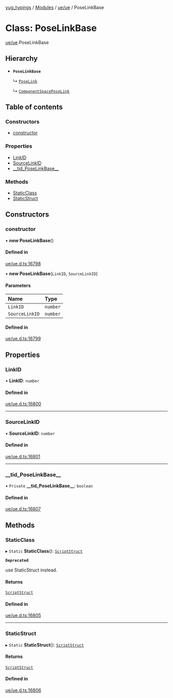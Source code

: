[yug_typings](../README.md) / [Modules](../modules.md) / [ue/ue](../modules/ue_ue.md) / PoseLinkBase

# Class: PoseLinkBase

[ue/ue](../modules/ue_ue.md).PoseLinkBase

## Hierarchy

- **`PoseLinkBase`**

  ↳ [`PoseLink`](ue_ue.PoseLink.md)

  ↳ [`ComponentSpacePoseLink`](ue_ue.ComponentSpacePoseLink.md)

## Table of contents

### Constructors

- [constructor](ue_ue.PoseLinkBase.md#constructor)

### Properties

- [LinkID](ue_ue.PoseLinkBase.md#linkid)
- [SourceLinkID](ue_ue.PoseLinkBase.md#sourcelinkid)
- [\_\_tid\_PoseLinkBase\_\_](ue_ue.PoseLinkBase.md#__tid_poselinkbase__)

### Methods

- [StaticClass](ue_ue.PoseLinkBase.md#staticclass)
- [StaticStruct](ue_ue.PoseLinkBase.md#staticstruct)

## Constructors

### constructor

• **new PoseLinkBase**()

#### Defined in

[ue/ue.d.ts:16798](https://github.com/YugMetaverse/yug_typings/blob/b7d9b19/ue/ue.d.ts#L16798)

• **new PoseLinkBase**(`LinkID`, `SourceLinkID`)

#### Parameters

| Name | Type |
| :------ | :------ |
| `LinkID` | `number` |
| `SourceLinkID` | `number` |

#### Defined in

[ue/ue.d.ts:16799](https://github.com/YugMetaverse/yug_typings/blob/b7d9b19/ue/ue.d.ts#L16799)

## Properties

### LinkID

• **LinkID**: `number`

#### Defined in

[ue/ue.d.ts:16800](https://github.com/YugMetaverse/yug_typings/blob/b7d9b19/ue/ue.d.ts#L16800)

___

### SourceLinkID

• **SourceLinkID**: `number`

#### Defined in

[ue/ue.d.ts:16801](https://github.com/YugMetaverse/yug_typings/blob/b7d9b19/ue/ue.d.ts#L16801)

___

### \_\_tid\_PoseLinkBase\_\_

• `Private` **\_\_tid\_PoseLinkBase\_\_**: `boolean`

#### Defined in

[ue/ue.d.ts:16807](https://github.com/YugMetaverse/yug_typings/blob/b7d9b19/ue/ue.d.ts#L16807)

## Methods

### StaticClass

▸ `Static` **StaticClass**(): [`ScriptStruct`](ue_ue.ScriptStruct.md)

**`Deprecated`**

use StaticStruct instead.

#### Returns

[`ScriptStruct`](ue_ue.ScriptStruct.md)

#### Defined in

[ue/ue.d.ts:16805](https://github.com/YugMetaverse/yug_typings/blob/b7d9b19/ue/ue.d.ts#L16805)

___

### StaticStruct

▸ `Static` **StaticStruct**(): [`ScriptStruct`](ue_ue.ScriptStruct.md)

#### Returns

[`ScriptStruct`](ue_ue.ScriptStruct.md)

#### Defined in

[ue/ue.d.ts:16806](https://github.com/YugMetaverse/yug_typings/blob/b7d9b19/ue/ue.d.ts#L16806)
